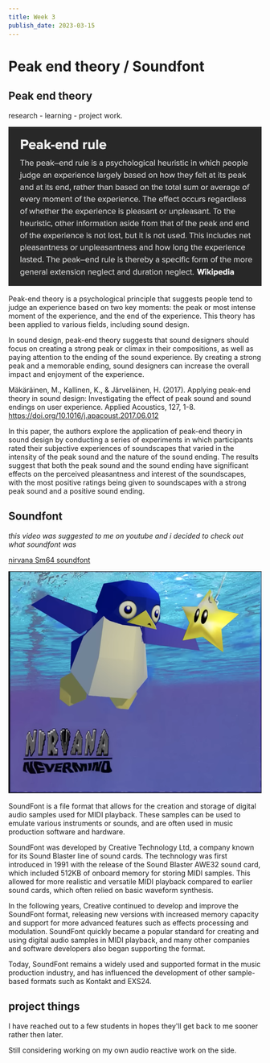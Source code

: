 ```yaml
---
title: Week 3
publish_date: 2023-03-15
---
```



# Peak end theory / Soundfont #


## Peak end theory ##

research - learning - project work.



![Photo N/A](./img/PeakEnd.png)

Peak-end theory is a psychological principle that suggests people tend to judge an experience based on two key moments: the peak or most intense moment of the experience, and the end of the experience. This theory has been applied to various fields, including sound design.

In sound design, peak-end theory suggests that sound designers should focus on creating a strong peak or climax in their compositions, as well as paying attention to the ending of the sound experience. By creating a strong peak and a memorable ending, sound designers can increase the overall impact and enjoyment of the experience.


Mäkäräinen, M., Kallinen, K., & Järveläinen, H. (2017). Applying peak-end theory in sound design: Investigating the effect of peak sound and sound endings on user experience. Applied Acoustics, 127, 1-8. https://doi.org/10.1016/j.apacoust.2017.06.012


In this paper, the authors explore the application of peak-end theory in sound design by conducting a series of experiments in which participants rated their subjective experiences of soundscapes that varied in the intensity of the peak sound and the nature of the sound ending. The results suggest that both the peak sound and the sound ending have significant effects on the perceived pleasantness and interest of the soundscapes, with the most positive ratings being given to soundscapes with a strong peak sound and a positive sound ending.




## Soundfont ##

*this video was suggested to me on youtube and i decided to check out what soundfont was*


[nirvana Sm64 soundfont](https://www.youtube.com/watch?v=EtapU5nI6G4)

![Photo N/A](./img/Sm64.png)

SoundFont is a file format that allows for the creation and storage of digital audio samples used for MIDI playback. These samples can be used to emulate various instruments or sounds, and are often used in music production software and hardware.


SoundFont was developed by Creative Technology Ltd, a company known for its Sound Blaster line of sound cards. The technology was first introduced in 1991 with the release of the Sound Blaster AWE32 sound card, which included 512KB of onboard memory for storing MIDI samples. This allowed for more realistic and versatile MIDI playback compared to earlier sound cards, which often relied on basic waveform synthesis.

In the following years, Creative continued to develop and improve the SoundFont format, releasing new versions with increased memory capacity and support for more advanced features such as effects processing and modulation. SoundFont quickly became a popular standard for creating and using digital audio samples in MIDI playback, and many other companies and software developers also began supporting the format.

Today, SoundFont remains a widely used and supported format in the music production industry, and has influenced the development of other sample-based formats such as Kontakt and EXS24.







## project things ##

I have reached out to a few students in hopes they'll get back to me sooner rather then later.

Still considering working on my own audio reactive work on the side.